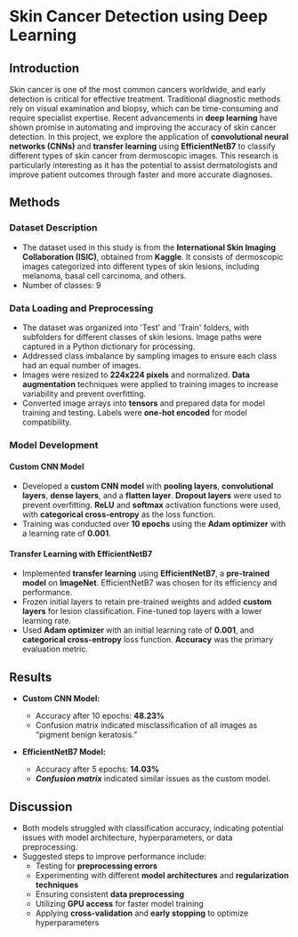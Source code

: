 # Skin Cancer Detection using Deep Learning

## Introduction
Skin cancer is one of the most common cancers worldwide, and early detection is critical for effective treatment. Traditional diagnostic methods rely on visual examination and biopsy, which can be time-consuming and require specialist expertise. Recent advancements in **deep learning** have shown promise in automating and improving the accuracy of skin cancer detection. In this project, we explore the application of **convolutional neural networks (CNNs)** and **transfer learning** using **EfficientNetB7** to classify different types of skin cancer from dermoscopic images. This research is particularly interesting as it has the potential to assist dermatologists and improve patient outcomes through faster and more accurate diagnoses.

## Methods

### Dataset Description
- The dataset used in this study is from the **International Skin Imaging Collaboration (ISIC)**, obtained from **Kaggle**. It consists of dermoscopic images categorized into different types of skin lesions, including melanoma, basal cell carcinoma, and others.
- Number of classes: 9

### Data Loading and Preprocessing
- The dataset was organized into 'Test' and 'Train' folders, with subfolders for different classes of skin lesions. Image paths were captured in a Python dictionary for processing.
- Addressed class imbalance by sampling images to ensure each class had an equal number of images.
- Images were resized to **224x224 pixels** and normalized. **Data augmentation** techniques were applied to training images to increase variability and prevent overfitting.
- Converted image arrays into **tensors** and prepared data for model training and testing. Labels were **one-hot encoded** for model compatibility.

### Model Development
#### Custom CNN Model
- Developed a **custom CNN model** with **pooling layers**, **convolutional layers**, **dense layers**, and a **flatten layer**. **Dropout layers** were used to prevent overfitting. **ReLU** and **softmax** activation functions were used, with **categorical cross-entropy** as the loss function.
- Training was conducted over **10 epochs** using the **Adam optimizer** with a learning rate of **0.001**.

#### Transfer Learning with EfficientNetB7
- Implemented **transfer learning** using **EfficientNetB7**, a **pre-trained model** on **ImageNet**. EfficientNetB7 was chosen for its efficiency and performance.
- Frozen initial layers to retain pre-trained weights and added **custom layers** for lesion classification. Fine-tuned top layers with a lower learning rate.
- Used **Adam optimizer** with an initial learning rate of **0.001**, and **categorical cross-entropy** loss function. **Accuracy** was the primary evaluation metric.

## Results

- **Custom CNN Model:**
  - Accuracy after 10 epochs: **48.23%**
  - Confusion matrix indicated misclassification of all images as “pigment benign keratosis.”
  
- **EfficientNetB7 Model:**
  - Accuracy after 5 epochs: **14.03%**
  - ***Confusion matrix*** indicated similar issues as the custom model.

## Discussion
- Both models struggled with classification accuracy, indicating potential issues with model architecture, hyperparameters, or data preprocessing.
- Suggested steps to improve performance include:
  - Testing for **preprocessing errors**
  - Experimenting with different **model architectures** and **regularization techniques**
  - Ensuring consistent **data preprocessing**
  - Utilizing **GPU access** for faster model training
  - Applying **cross-validation** and **early stopping** to optimize hyperparameters
